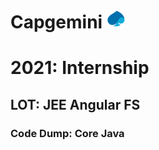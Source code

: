 # Capgemini <img src="https://github.com/AdityaKangokar24/Capgemini/blob/AllReadmes/cap%20logo.png" height="30">
# 2021: Internship
## LOT: JEE Angular FS 
### Code Dump: Core Java
